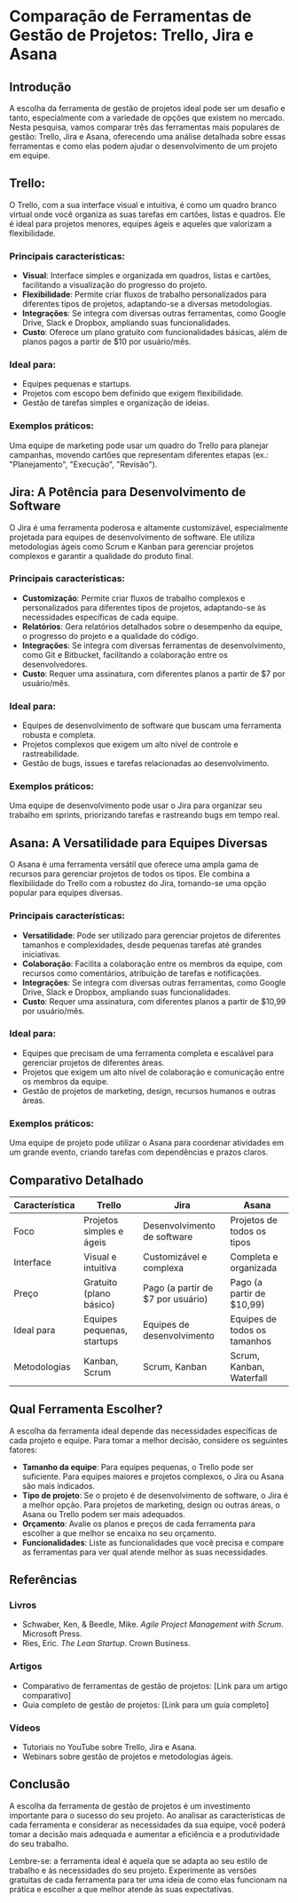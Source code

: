 # Comparação de Ferramentas de Gestão de Projetos: Trello, Jira e Asana

## Introdução
A escolha da ferramenta de gestão de projetos ideal pode ser um desafio e tanto, especialmente com a variedade de opções que existem no mercado. Nesta pesquisa, vamos comparar três das ferramentas mais populares de gestão: Trello, Jira e Asana, oferecendo uma análise detalhada sobre essas ferramentas e como elas podem ajudar o desenvolvimento de um projeto em equipe.

## Trello:

O Trello, com a sua interface visual e intuitiva, é como um quadro branco virtual onde você organiza as suas tarefas em cartões, listas e quadros. Ele é ideal para projetos menores, equipes ágeis e aqueles que valorizam a flexibilidade.

### Principais características:
- **Visual**: Interface simples e organizada em quadros, listas e cartões, facilitando a visualização do progresso do projeto.
- **Flexibilidade**: Permite criar fluxos de trabalho personalizados para diferentes tipos de projetos, adaptando-se a diversas metodologias.
- **Integrações**: Se integra com diversas outras ferramentas, como Google Drive, Slack e Dropbox, ampliando suas funcionalidades.
- **Custo**: Oferece um plano gratuito com funcionalidades básicas, além de planos pagos a partir de $10 por usuário/mês.

### Ideal para:
- Equipes pequenas e startups.
- Projetos com escopo bem definido que exigem flexibilidade.
- Gestão de tarefas simples e organização de ideias.

### Exemplos práticos:
Uma equipe de marketing pode usar um quadro do Trello para planejar campanhas, movendo cartões que representam diferentes etapas (ex.: "Planejamento", "Execução", "Revisão").

## Jira: A Potência para Desenvolvimento de Software

O Jira é uma ferramenta poderosa e altamente customizável, especialmente projetada para equipes de desenvolvimento de software. Ele utiliza metodologias ágeis como Scrum e Kanban para gerenciar projetos complexos e garantir a qualidade do produto final.

### Principais características:
- **Customização**: Permite criar fluxos de trabalho complexos e personalizados para diferentes tipos de projetos, adaptando-se às necessidades específicas de cada equipe.
- **Relatórios**: Gera relatórios detalhados sobre o desempenho da equipe, o progresso do projeto e a qualidade do código.
- **Integrações**: Se integra com diversas ferramentas de desenvolvimento, como Git e Bitbucket, facilitando a colaboração entre os desenvolvedores.
- **Custo**: Requer uma assinatura, com diferentes planos a partir de $7 por usuário/mês.

### Ideal para:
- Equipes de desenvolvimento de software que buscam uma ferramenta robusta e completa.
- Projetos complexos que exigem um alto nível de controle e rastreabilidade.
- Gestão de bugs, issues e tarefas relacionadas ao desenvolvimento.

### Exemplos práticos:
Uma equipe de desenvolvimento pode usar o Jira para organizar seu trabalho em sprints, priorizando tarefas e rastreando bugs em tempo real.

## Asana: A Versatilidade para Equipes Diversas

O Asana é uma ferramenta versátil que oferece uma ampla gama de recursos para gerenciar projetos de todos os tipos. Ele combina a flexibilidade do Trello com a robustez do Jira, tornando-se uma opção popular para equipes diversas.

### Principais características:
- **Versatilidade**: Pode ser utilizado para gerenciar projetos de diferentes tamanhos e complexidades, desde pequenas tarefas até grandes iniciativas.
- **Colaboração**: Facilita a colaboração entre os membros da equipe, com recursos como comentários, atribuição de tarefas e notificações.
- **Integrações**: Se integra com diversas outras ferramentas, como Google Drive, Slack e Dropbox, ampliando suas funcionalidades.
- **Custo**: Requer uma assinatura, com diferentes planos a partir de $10,99 por usuário/mês.

### Ideal para:
- Equipes que precisam de uma ferramenta completa e escalável para gerenciar projetos de diferentes áreas.
- Projetos que exigem um alto nível de colaboração e comunicação entre os membros da equipe.
- Gestão de projetos de marketing, design, recursos humanos e outras áreas.

### Exemplos práticos:
Uma equipe de projeto pode utilizar o Asana para coordenar atividades em um grande evento, criando tarefas com dependências e prazos claros.

## Comparativo Detalhado

| Característica     | Trello                       | Jira                             | Asana                         |
|---------------------|-----------------------------|----------------------------------|-------------------------------|
| Foco                | Projetos simples e ágeis    | Desenvolvimento de software      | Projetos de todos os tipos    |
| Interface           | Visual e intuitiva          | Customizável e complexa         | Completa e organizada         |
| Preço               | Gratuito (plano básico)     | Pago (a partir de $7 por usuário)| Pago (a partir de $10,99)     |
| Ideal para          | Equipes pequenas, startups   | Equipes de desenvolvimento       | Equipes de todos os tamanhos  |
| Metodologias        | Kanban, Scrum               | Scrum, Kanban                    | Scrum, Kanban, Waterfall      |

## Qual Ferramenta Escolher?

A escolha da ferramenta ideal depende das necessidades específicas de cada projeto e equipe. Para tomar a melhor decisão, considere os seguintes fatores:

- **Tamanho da equipe**: Para equipes pequenas, o Trello pode ser suficiente. Para equipes maiores e projetos complexos, o Jira ou Asana são mais indicados.
- **Tipo de projeto**: Se o projeto é de desenvolvimento de software, o Jira é a melhor opção. Para projetos de marketing, design ou outras áreas, o Asana ou Trello podem ser mais adequados.
- **Orçamento**: Avalie os planos e preços de cada ferramenta para escolher a que melhor se encaixa no seu orçamento.
- **Funcionalidades**: Liste as funcionalidades que você precisa e compare as ferramentas para ver qual atende melhor às suas necessidades.

## Referências

### Livros
- Schwaber, Ken, & Beedle, Mike. *Agile Project Management with Scrum*. Microsoft Press.
- Ries, Eric. *The Lean Startup*. Crown Business.

### Artigos
- Comparativo de ferramentas de gestão de projetos: [Link para um artigo comparativo]
- Guia completo de gestão de projetos: [Link para um guia completo]

### Vídeos
- Tutoriais no YouTube sobre Trello, Jira e Asana.
- Webinars sobre gestão de projetos e metodologias ágeis.

## Conclusão

A escolha da ferramenta de gestão de projetos é um investimento importante para o sucesso do seu projeto. Ao analisar as características de cada ferramenta e considerar as necessidades da sua equipe, você poderá tomar a decisão mais adequada e aumentar a eficiência e a produtividade do seu trabalho.

Lembre-se: a ferramenta ideal é aquela que se adapta ao seu estilo de trabalho e às necessidades do seu projeto. Experimente as versões gratuitas de cada ferramenta para ter uma ideia de como elas funcionam na prática e escolher a que melhor atende às suas expectativas.
